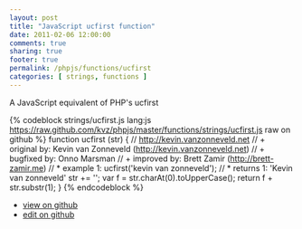 ```yaml
---
layout: post
title: "JavaScript ucfirst function"
date: 2011-02-06 12:00:00
comments: true
sharing: true
footer: true
permalink: /phpjs/functions/ucfirst
categories: [ strings, functions ]
---
```

A JavaScript equivalent of PHP's ucfirst
<!-- more -->
{% codeblock strings/ucfirst.js lang:js https://raw.github.com/kvz/phpjs/master/functions/strings/ucfirst.js raw on github %}
function ucfirst (str) {
    // http://kevin.vanzonneveld.net
    // +   original by: Kevin van Zonneveld (http://kevin.vanzonneveld.net)
    // +   bugfixed by: Onno Marsman
    // +   improved by: Brett Zamir (http://brett-zamir.me)
    // *     example 1: ucfirst('kevin van zonneveld');
    // *     returns 1: 'Kevin van zonneveld'
    str += '';
    var f = str.charAt(0).toUpperCase();
    return f + str.substr(1);
}
{% endcodeblock %}
<ul>
 <li><a href="https://github.com/kvz/phpjs/blob/master/functions/strings/ucfirst.js">view on github</a></li>
 <li><a href="https://github.com/kvz/phpjs/edit/master/functions/strings/ucfirst.js">edit on github</a></li>
</ul>
